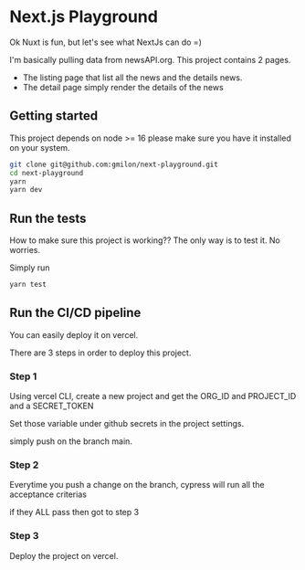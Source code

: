 # Next.js Playground

Ok Nuxt is fun, but let's see what NextJs can do =)

I'm basically pulling data from newsAPI.org. This project contains 2 pages.

- The listing page that list all the news and the details news.
- The detail page simply render the details of the news

## Getting started

This project depends on node >= 16 please make sure you have it installed on your system.

```bash
git clone git@github.com:gmilon/next-playground.git
cd next-playground
yarn
yarn dev
```

## Run the tests

How to make sure this project is working??
The only way is to test it.
No worries.

Simply run

```bash
yarn test
```

## Run the CI/CD pipeline

You can easily deploy it on vercel.

There are 3 steps in order to deploy this project.

### Step 1

Using vercel CLI, create a new project and get the ORG_ID and PROJECT_ID and a SECRET_TOKEN

Set those variable under github secrets in the project settings.

simply push on the branch main.

### Step 2

Everytime you push a change on the branch, cypress will run all the acceptance criterias

if they ALL pass then got to step 3

### Step 3

Deploy the project on vercel.
